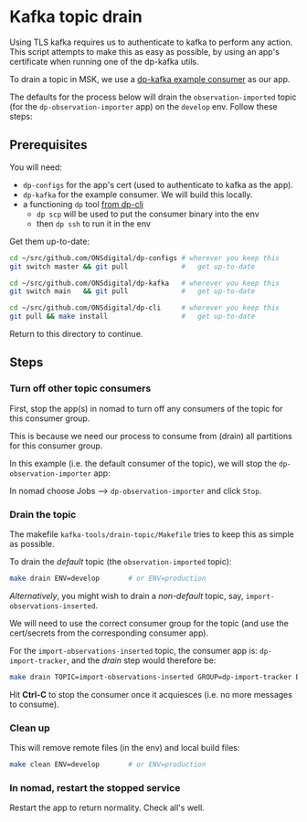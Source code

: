 # Kafka topic drain

Using TLS kafka requires us to authenticate to kafka to perform any action.
This script attempts to make this as easy as possible, by using an app's
certificate when running one of the dp-kafka utils.

To drain a topic in MSK, we use a
[dp-kafka example consumer](https://github.com/ONSdigital/dp-kafka) as our app.

The defaults for the process below will drain the `observation-imported` topic
(for the `dp-observation-importer` app) on the `develop` env. Follow these steps:

## Prerequisites

You will need:

* `dp-configs` for the app's cert (used to authenticate to kafka as the app).
* `dp-kafka` for the example consumer. We will build this locally.
* a functioning `dp` tool [from dp-cli](https://github.com/ONSdigital/dp-cli)
  * `dp scp` will be used to put the consumer binary into the env
  * then `dp ssh` to run it in the env

Get them up-to-date:

```bash
cd ~/src/github.com/ONSdigital/dp-configs # wherever you keep this
git switch master && git pull             #   get up-to-date

cd ~/src/github.com/ONSdigital/dp-kafka   # wherever you keep this
git switch main   && git pull             #   get up-to-date

cd ~/src/github.com/ONSdigital/dp-cli     # wherever you keep this
git pull && make install                  #   get up-to-date
```

Return to this directory to continue.

## Steps

### Turn off other topic consumers

First, stop the app(s) in nomad to turn off any consumers of the topic
for this consumer group.

This is because we need our process to consume from (drain) all partitions
for this consumer group.

In this example (i.e. the default consumer of the topic),
we will stop the `dp-observation-importer` app:

In nomad choose Jobs --> `dp-observation-importer` and click `Stop`.

### Drain the topic 

The makefile `kafka-tools/drain-topic/Makefile` tries to keep this as simple as possible.

To drain the *default* topic (the `observation-imported` topic):

```bash
make drain ENV=develop       # or ENV=production
```

*Alternatively*, you might wish to drain a *non-default* topic,
say, `import-observations-inserted`.

We will need to use the correct consumer group for the topic
(and use the cert/secrets from the corresponding consumer app).

For the `import-observations-inserted` topic, the consumer app is: `dp-import-tracker`,
and the *drain* step would therefore be:

```bash
make drain TOPIC=import-observations-inserted GROUP=dp-import-tracker ENV=develop       # or ENV=production
```

Hit **Ctrl-C** to stop the consumer once it acquiesces (i.e. no more messages to consume).

### Clean up

This will remove remote files (in the env) and local build files:

```bash
make clean ENV=develop       # or ENV=production
```

### In nomad, restart the stopped service

Restart the app to return normality. Check all's well.
